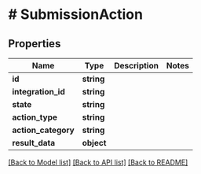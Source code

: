 # # SubmissionAction

## Properties

Name | Type | Description | Notes
------------ | ------------- | ------------- | -------------
**id** | **string** |  |
**integration_id** | **string** |  |
**state** | **string** |  |
**action_type** | **string** |  |
**action_category** | **string** |  |
**result_data** | **object** |  |

[[Back to Model list]](../../README.md#models) [[Back to API list]](../../README.md#endpoints) [[Back to README]](../../README.md)
